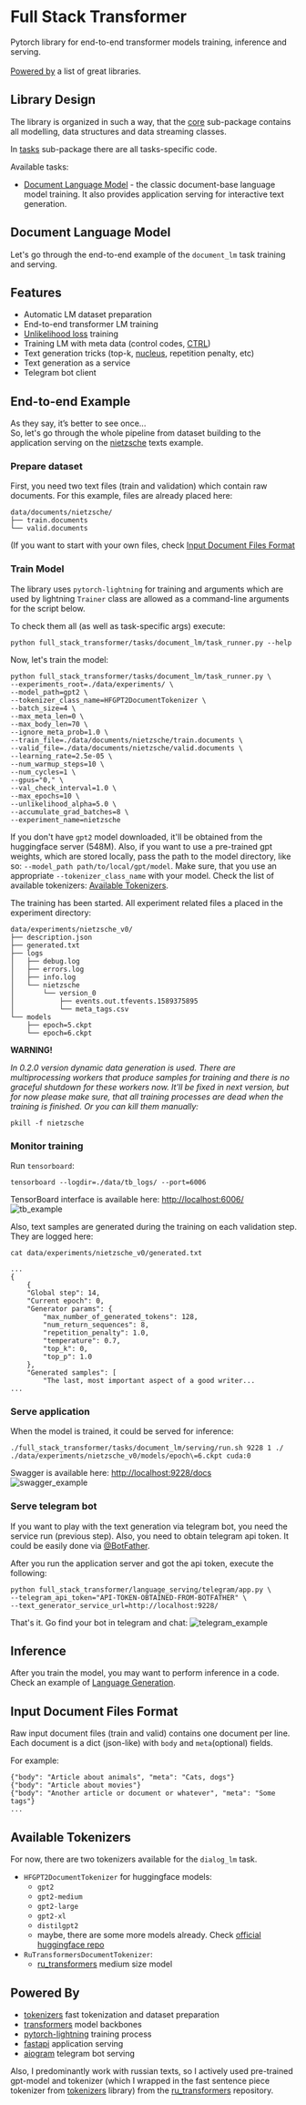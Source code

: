 # Full Stack Transformer
Pytorch library for end-to-end transformer models training, inference and serving.
<br>
<br>
[Powered by](#powered-by) a list of great libraries.

## Library Design
The library is organized in such a way, that the [core](full_stack_transformer/core)
sub-package contains all modelling, data structures and data streaming classes.

In [tasks](full_stack_transformer/tasks) sub-package there are all tasks-specific code.

Available tasks:
- [Document Language Model](#document-language-model) - the classic document-base language
model training. It also provides application serving for interactive text generation.

## Document Language Model
Let's go through the end-to-end example of the `document_lm` task training and serving.

## Features
- Automatic LM dataset preparation 
- End-to-end transformer LM training
- [Unlikelihood loss](https://arxiv.org/pdf/1908.04319.pdf) training
- Training LM with meta data (control codes, [CTRL](https://arxiv.org/pdf/1909.05858.pdf))
- Text generation tricks (top-k, [nucleus](http://arxiv.org/abs/1904.09751), repetition penalty, etc)
- Text generation as a service
- Telegram bot client

## End-to-end Example
As they say, it’s better to see once...<br>
So, let's go through the whole pipeline from dataset building to the application
serving on the [nietzsche](data/documents/nietzsche) texts example.

### Prepare dataset
First, you need two text files (train and validation) which contain raw documents.
For this example, files are already placed here:
```
data/documents/nietzsche/
├── train.documents
└── valid.documents
```
(If you want to start with your own files, check 
[Input Document Files Format](#input-document-files-format)

### Train Model
The library uses `pytorch-lightning` for training and arguments which are used by
lightning `Trainer` class are allowed as a command-line arguments for the script below.

To check them all (as well as task-specific args) execute:
```
python full_stack_transformer/tasks/document_lm/task_runner.py --help
```

Now, let's train the model:
```
python full_stack_transformer/tasks/document_lm/task_runner.py \
--experiments_root=./data/experiments/ \
--model_path=gpt2 \
--tokenizer_class_name=HFGPT2DocumentTokenizer \
--batch_size=4 \
--max_meta_len=0 \
--max_body_len=70 \
--ignore_meta_prob=1.0 \
--train_file=./data/documents/nietzsche/train.documents \
--valid_file=./data/documents/nietzsche/valid.documents \
--learning_rate=2.5e-05 \
--num_warmup_steps=10 \
--num_cycles=1 \
--gpus="0," \
--val_check_interval=1.0 \
--max_epochs=10 \
--unlikelihood_alpha=5.0 \
--accumulate_grad_batches=8 \
--experiment_name=nietzsche
```

If you don't have `gpt2` model downloaded, it'll be obtained from the huggingface server (548M).
Also, if you want to use a pre-trained gpt weights, which are stored locally, pass the path
to the model directory, like so: `--model_path path/to/local/gpt/model`.
Make sure, that you use an appropriate `--tokenizer_class_name` with your model. Check the
list of available tokenizers: [Available Tokenizers](#available-tokenizers).

The training has been started. All experiment related files a placed in the experiment directory:
```
data/experiments/nietzsche_v0/
├── description.json
├── generated.txt
├── logs
│   ├── debug.log
│   ├── errors.log
│   ├── info.log
│   └── nietzsche
│       └── version_0
│           ├── events.out.tfevents.1589375895
│           └── meta_tags.csv
└── models
    ├── epoch=5.ckpt
    └── epoch=6.ckpt
```

**WARNING!**

*In 0.2.0 version dynamic data generation is used. There are multiprocessing workers
that produce samples for training and there is no graceful shutdown for these workers now. 
It'll be fixed in next version, but for now please make sure, that all training processes are dead
when the training is finished. Or you can kill them manually:*
```
pkill -f nietzsche
```


### Monitor training
Run `tensorboard`:
```
tensorboard --logdir=./data/tb_logs/ --port=6006
```
TensorBoard interface is available here: [http://localhost:6006/](http://localhost:6006/)
<br>
![tb_example](docs/source/_images/tb_example.png)


Also, text samples are generated during the training on each validation step.
They are logged here:
```
cat data/experiments/nietzsche_v0/generated.txt
```
```
...
{
    {
    "Global step": 14,
    "Current epoch": 0,
    "Generator params": {
        "max_number_of_generated_tokens": 128,
        "num_return_sequences": 8,
        "repetition_penalty": 1.0,
        "temperature": 0.7,
        "top_k": 0,
        "top_p": 1.0
    },
    "Generated samples": [
        "The last, most important aspect of a good writer...
...
```


### Serve application

When the model is trained, it could be served for inference:
```
./full_stack_transformer/tasks/document_lm/serving/run.sh 9228 1 ./ ./data/experiments/nietzsche_v0/models/epoch\=6.ckpt cuda:0
```

Swagger is available here: [http://localhost:9228/docs](http://localhost:9228/docs)
<br>
![swagger_example](docs/source/_images/swagger_example.png)


### Serve telegram bot
If you want to play with the text generation via telegram bot, you need the service run
(previous step). Also, you need to obtain telegram api token. It could be easily done
via [@BotFather](https://t.me/botfather).

After you run the application server and got the api token, execute the following:
```
python full_stack_transformer/language_serving/telegram/app.py \
--telegram_api_token="API-TOKEN-OBTAINED-FROM-BOTFATHER" \
--text_generator_service_url=http://localhost:9228/
```

That's it. Go find your bot in telegram and chat:
![telegram_example](docs/source/_images/telegram_example.png)


## Inference
After you train the model, you may want to perform inference in a code. Check an
example of [Language Generation](examples/language_generation.py).



## Input Document Files Format
Raw input document files (train and valid) contains one document per line.
Each document is a dict (json-like) with `body` and `meta`(optional) fields.

For example:
```
{"body": "Article about animals", "meta": "Cats, dogs"}
{"body": "Article about movies"}
{"body": "Another article or document or whatever", "meta": "Some tags"}
...
```

## Available Tokenizers
For now, there are two tokenizers available for the `dialog_lm` task.

- `HFGPT2DocumentTokenizer` for huggingface models:
    - `gpt2`
    - `gpt2-medium`
    - `gpt2-large`
    - `gpt2-xl`
    - `distilgpt2`
    - maybe, there are some more models already. 
    Check [official huggingface repo](https://github.com/huggingface/transformers/blob/master/src/transformers/configuration_gpt2.py)
- `RuTransformersDocumentTokenizer`:
    - [ru_transformers](https://github.com/mgrankin/ru_transformers) medium size model

## Powered By
- [tokenizers](https://github.com/huggingface/tokenizers) fast tokenization and dataset preparation
- [transformers](https://github.com/huggingface/transformers) model backbones
- [pytorch-lightning](https://github.com/PyTorchLightning/pytorch-lightning) training process
- [fastapi](https://github.com/tiangolo/fastapi) application serving
- [aiogram](https://github.com/aiogram/aiogram) telegram bot serving

Also, I predominantly work with russian texts, so I actively used pre-trained gpt-model
and tokenizer (which I wrapped in the fast sentence piece tokenizer from 
[tokenizers](https://github.com/huggingface/tokenizers) library)
from the [ru_transformers](https://github.com/mgrankin/ru_transformers) repository.